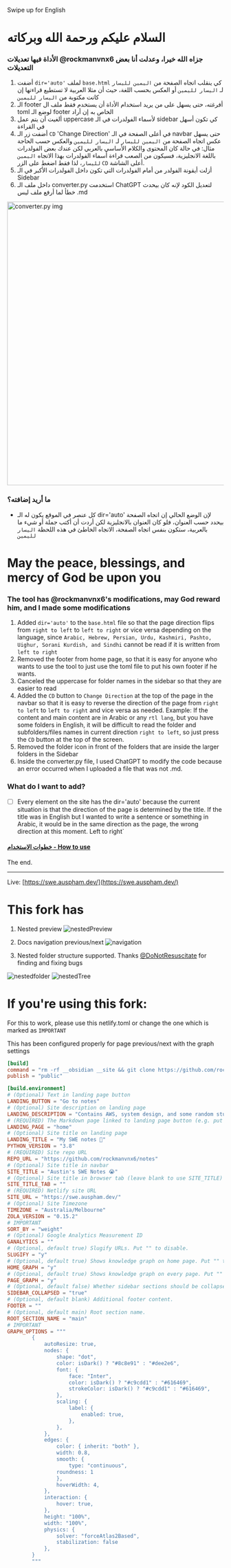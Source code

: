 Swipe up for English
# السلام عليكم ورحمة الله وبركاته

### الأداة فيها تعديلات @rockmanvnx6 جزاه الله خيرا، وعدلت أنا بعض التعديلات

1. أضفت `dir='auto'` لملف `base.html` كي ينقلب اتجاه الصفحة من `اليمين لليسار` لـ `اليسار لليمين` أو العكس بحسب اللغة،  حيث أن  مثلا العربية لا تستطيع قراءتها إن كانت مكتوبة من `اليسار لليمين`
2. الـ footer أفرغته، حتى يسهل على من يريد استخدام الأداة أن يستخدم فقط ملف ال toml لوضع الـ footer الخاص به إن أراد
3. ألغيت أن يتم عمل uppercase لأسماء الفولدرات في الـ sidebar كي تكون أسهل في القراءة
4. أضفت زر الـ `CD` 'Change Direction' في أعلى الصفحة في الـ navbar حتى يسهل عكس اتجاه الصفحة من `اليمين لليسار` لـ `اليسار لليمين` والعكس حسب الحاجة
مثال: في حالة كان المحتوى والكلام الأساسي بالعربي لكن عندك بعض الفولدرات باللغة الانجليزية، فسيكون من الصعب قراءة أسماء الفولدرات بهذا الاتجاه `اليمين لليسار`، لذا فقط اضغط على الزر `CD` أعلى الشاشة.
5. أزلت أيقونة الفولدر من أمام الفولدرات التي تكون داخل الفولدرات الأكبر في الـ Sidebar
6. داخل ملف الـ converter.py استخدمت ChatGPT لتعديل الكود لإنه كان بيحدث خطأ لما أرفع ملف ليس .md
<img src="README.asset/solve_converter.jpg" alt="converter.py img" width="1280" height="660">

### ما أريد إضافته؟
- كل عنصر في الموقع يكون له الـ dir='auto'
لإن الوضع الحالي إن اتجاه الصفحة بيحدد حسب العنوان، فلو كان العنوان بالانجليزية لكن أردت أن أكتب جملة أو شيء ما بالعربية، ستكون بنفس اتجاه الصفحة، الاتجاه الخاطئ في هذه اللحظة `اليسار لليمين`

####
# May the peace, blessings, and mercy of God be upon you

### The tool has @rockmanvnx6's modifications, may God reward him, and I made some modifications

1. Added `dir='auto'` to the `base.html` file so that the page direction flips from `right to left` to `left to right` or vice versa depending on the language, since `Arabic, Hebrew, Persian, Urdu, Kashmiri, Pashto, Uighur, Sorani Kurdish, and Sindhi` cannot be read if it is written from `left to right`
2. Removed the footer from home page, so that it is easy for anyone who wants to use the tool to just use the toml file to put his own footer if he wants.
3. Canceled the uppercase for folder names in the sidebar so that they are easier to read
4. Added the `CD` button to `Change Direction` at the top of the page in the navbar so that it is easy to reverse the direction of the page from `right to left` to `left to right` and vice versa as needed.
Example: If the content and main content are in Arabic or any `rtl lang`, but you have some folders in English, it will be difficult to read the folder and subfolders/files names in current direction `right to left`, so just press the `CD` button at the top of the screen.
5. Removed the folder icon in front of the folders that are inside the larger folders in the Sidebar
6. Inside the converter.py file, I used ChatGPT to modify the code because an error occurred when I uploaded a file that was not .md.

### What do I want to add?
- [ ] Every element on the site has the dir='auto'
because the current situation is that the direction of the page is determined by the title. If the title was in English but I wanted to write a sentence or something in Arabic, it would be in the same direction as the page, the wrong direction at this moment. Left to right`

#### <a href="https://github.com/ppeetteerrs/obsidian-zola#setup" target="_blank">خطوات الاستخدام - How to use</a>

The end.

---
Live: [https://swe.auspham.dev/](https://swe.auspham.dev/)

# This fork has

1. Nested preview
![nestedPreview](README.asset/nestedpreview.png)

2. Docs navigation previous/next
![navigation](README.asset/docsnav.png)

3. Nested folder structure supported. Thanks [@DoNotResuscitate](https://github.com/DoNotResuscitate/) for finding and fixing bugs

![nestedfolder](README.asset/nestedFolder.png) ![nestedTree](README.asset/nestedpreview_tree.png)



# If you're using this fork:

For this to work, please use this netlify.toml or change the one which is marked as `IMPORTANT`

This has been configured properly for page previous/next with the graph settings


```toml
[build]
command = "rm -rf __obsidian __site && git clone https://github.com/rockmanvnx6/obsidian-zola.git __site && __site/run.sh || true"
publish = "public"

[build.environment]
# (Optional) Text in landing page button
LANDING_BUTTON = "Go to notes"
# (Optional) Site description on landing page
LANDING_DESCRIPTION = "Contains AWS, system design, and some random stuff"
# (REQUIRED) The Markdown page linked to landing page button (e.g. put home for ./home.md)
LANDING_PAGE = "home"
# (Optional) Site title on landing page
LANDING_TITLE = "My SWE notes 💖"
PYTHON_VERSION = "3.8"
# (REQUIRED) Site repo URL
REPO_URL = "https://github.com/rockmanvnx6/notes"
# (Optional) Site title in navbar
SITE_TITLE = "Austin's SWE Notes 😭"
# (Optional) Site title in browser tab (leave blank to use SITE_TITLE)
SITE_TITLE_TAB = ""
# (REQUIRED) Netlify site URL
SITE_URL = "https://swe.auspham.dev/"
# (Optional) Site Timezone
TIMEZONE = "Australia/Melbourne"
ZOLA_VERSION = "0.15.2"
# IMPORTANT
SORT_BY = "weight"
# (Optional) Google Analytics Measurement ID
GANALYTICS = ""
# (Optional, default true) Slugify URLs. Put "" to disable.
SLUGIFY = "y"
# (Optional, default true) Shows knowledge graph on home page. Put "" to disable.
HOME_GRAPH = "y"
# (Optional, default true) Shows knowledge graph on every page. Put "" to disable.
PAGE_GRAPH = "y"
# (Optional, default false) Whether sidebar sections should be collapsed by default.
SIDEBAR_COLLAPSED = "true"
# (Optional, default blank) Additional footer content.
FOOTER = ""
# (Optional, default main) Root section name.
ROOT_SECTION_NAME = "main"
# IMPORTANT
GRAPH_OPTIONS = """
        {
			autoResize: true,
        	nodes: {
        		shape: "dot",
        		color: isDark() ? "#8c8e91" : "#dee2e6",
        		font: {
        			face: "Inter",
        			color: isDark() ? "#c9cdd1" : "#616469",
        			strokeColor: isDark() ? "#c9cdd1" : "#616469",
        		},
        		scaling: {
        			label: {
        				enabled: true,
        			},
        		},
        	},
        	edges: {
        		color: { inherit: "both" },
        		width: 0.8,
        		smooth: {
        			type: "continuous",
				roundness: 1
        		},
        		hoverWidth: 4,
        	},
        	interaction: {
        		hover: true,
        	},
        	height: "100%",
        	width: "100%",
        	physics: {
				solver: "forceAtlas2Based",
				stabilization: false
        	},
        }
        """



```